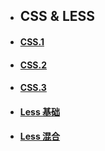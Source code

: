 
- ## CSS & LESS
- ####  [CSS.1](.JavaScript/CSS.md)
- ####  [CSS.2](.JavaScript/CSS2.md)
- ####  [CSS.3](.JavaScript/CSS3.md)
- ####  [Less 基础](Less/less01.md)
- ####  [Less 混合](Less/less02.md)
